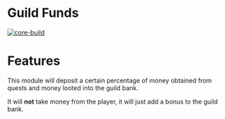 # Guild Funds
[![core-build](https://github.com/tkn963/mod-guildfunds/workflows/core-build/badge.svg?branch=master&event=push)](https://github.com/tkn963/mod-guildfunds/actions?query=workflow%3Acore-build+branch%3Amaster+event%3Apush)

# Features
This module will deposit a certain percentage of money obtained from quests and money looted into the guild bank.

It will **not** take money from the player, it will just add a bonus to the guild bank.
